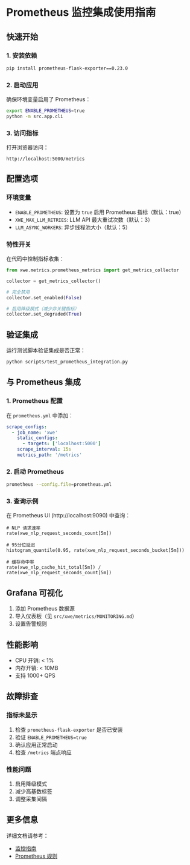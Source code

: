 # Prometheus 监控集成使用指南

## 快速开始

### 1. 安装依赖

```bash
pip install prometheus-flask-exporter==0.23.0
```

### 2. 启动应用

确保环境变量启用了 Prometheus：

```bash
export ENABLE_PROMETHEUS=true
python -m src.app.cli
```

### 3. 访问指标

打开浏览器访问：
```
http://localhost:5000/metrics
```

## 配置选项

### 环境变量

- `ENABLE_PROMETHEUS`: 设置为 `true` 启用 Prometheus 指标（默认：true）
- `XWE_MAX_LLM_RETRIES`: LLM API 最大重试次数（默认：3）
- `LLM_ASYNC_WORKERS`: 异步线程池大小（默认：5）

### 特性开关

在代码中控制指标收集：

```python
from xwe.metrics.prometheus_metrics import get_metrics_collector

collector = get_metrics_collector()

# 完全禁用
collector.set_enabled(False)

# 启用降级模式（减少非关键指标）
collector.set_degraded(True)
```

## 验证集成

运行测试脚本验证集成是否正常：

```bash
python scripts/test_prometheus_integration.py
```

## 与 Prometheus 集成

### 1. Prometheus 配置

在 `prometheus.yml` 中添加：

```yaml
scrape_configs:
  - job_name: 'xwe'
    static_configs:
      - targets: ['localhost:5000']
    scrape_interval: 15s
    metrics_path: '/metrics'
```

### 2. 启动 Prometheus

```bash
prometheus --config.file=prometheus.yml
```

### 3. 查询示例

在 Prometheus UI (http://localhost:9090) 中查询：

```promql
# NLP 请求速率
rate(xwe_nlp_request_seconds_count[5m])

# 95分位延迟
histogram_quantile(0.95, rate(xwe_nlp_request_seconds_bucket[5m]))

# 缓存命中率
rate(xwe_nlp_cache_hit_total[5m]) / rate(xwe_nlp_request_seconds_count[5m])
```

## Grafana 可视化

1. 添加 Prometheus 数据源
2. 导入仪表板（见 `src/xwe/metrics/MONITORING.md`）
3. 设置告警规则

## 性能影响

- CPU 开销: < 1%
- 内存开销: < 10MB
- 支持 1000+ QPS

## 故障排查

### 指标未显示

1. 检查 `prometheus-flask-exporter` 是否已安装
2. 验证 `ENABLE_PROMETHEUS=true`
3. 确认应用正常启动
4. 检查 `/metrics` 端点响应

### 性能问题

1. 启用降级模式
2. 减少高基数标签
3. 调整采集间隔

## 更多信息

详细文档请参考：
- [监控指南](src/xwe/metrics/MONITORING.md)
- [Prometheus 规则](infrastructure/deploy/prometheus/xwe_prometheus_rules.yml)
